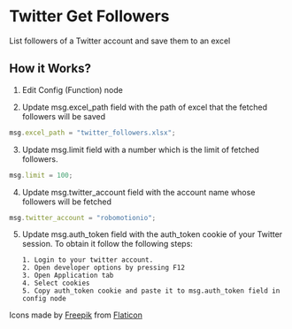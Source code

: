 
# Twitter Get Followers
List followers of a Twitter account and save them to an excel

## How it Works?
1. Edit Config (Function) node

2. Update msg.excel_path field with the path of excel that the fetched followers will be saved
```js
msg.excel_path = "twitter_followers.xlsx";
```

3. Update msg.limit field with a number which is the limit of fetched followers.
```js
msg.limit = 100;
```

4. Update msg.twitter_account field with the account name whose followers will be fetched
```js
msg.twitter_account = "robomotionio";
```

5. Update msg.auth_token field with the auth_token cookie of your Twitter session. To obtain it follow the following steps:
   
       1. Login to your twitter account.
       2. Open developer options by pressing F12
       3. Open Application tab
       4. Select cookies
       5. Copy auth_token cookie and paste it to msg.auth_token field in config node
       
Icons made by [Freepik](https://www.freepik.com) from [Flaticon](https://www.flaticon.com/)
